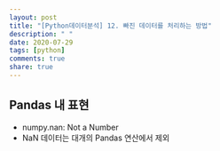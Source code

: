 ```yaml
---
layout: post
title: "[Python데이터분석] 12. 빠진 데이터를 처리하는 방법"
description: " "
date: 2020-07-29
tags: [python]
comments: true
share: true
---
```



## Pandas 내 표현

- numpy.nan: Not a Number
- NaN 데이터는 대개의 Pandas 연산에서 제외
